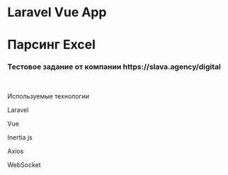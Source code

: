 # Laravel Vue App

<h1>Парсинг Excel</h1>
<h3>Тестовое задание от компании https://slava.agency/digital</h3>
<br>
<p>Используемые технологии</p>
<p>Laravel</p>
<p>Vue</p>
<p>Inertia js</p>
<p>Axios</p>
<p>WebSocket</p>
